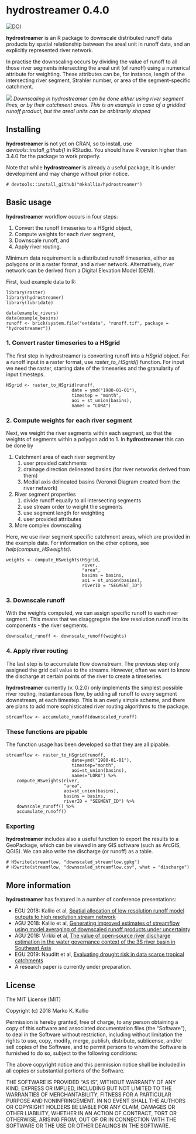hydrostreamer 0.4.0
===================

[![DOI](https://zenodo.org/badge/DOI/10.5281/zenodo.1214523.svg)](https://doi.org/10.5281/zenodo.1214523)

**hydrostreamer** is an R package to downscale distributed runoff data
products by spatial relationship between the areal unit in runoff data,
and an explicitly represented river network.

In practise the downscaling occurs by dividing the value of runoff to
all those river segments intersecting the areal unit (of runoff) using a
numerical attribute for weighting. These attributes can be, for
instance, length of the intersecting river segment, Strahler number, or
area of the segment-specific catchment.

![](http://markokallio.fi/hydrostreamer%20downscaling.png) *Downscaling
in hydrostreamer can be done either using river segment lines, or by
their catchment areas. This is an example in case of a gridded runoff
product, but the areal units can be arbitrarily shaped*

Installing
----------

**hydrostreamer** is not yet on CRAN, so to install, use
*devtools::install\_github()* in RStudio. You should have R version
higher than 3.4.0 for the package to work properly.

Note that while **hydrostreamer** is already a useful package, it is
under development and may change without prior notice.

    # devtools::install_github("mkkallio/hydrostreamer")

Basic usage
-----------

**hydrostreamer** workflow occurs in four steps:

1.  Convert the runoff timeseries to a HSgrid object,
2.  Compute weights for each river segment,
3.  Downscale runoff, and
4.  Apply river routing.

Minimum data requirement is a distributed runoff timeseries, either as
polygons or in a raster format, and a river network. Alternatively,
river network can be derived from a Digital Elevation Model (DEM).

First, load example data to R:

    library(raster)
    library(hydrostreamer)
    library(lubridate)

    data(example_rivers)
    data(example_basins)
    runoff <- brick(system.file("extdata", "runoff.tif", package = "hydrostreamer"))

### 1. Convert raster timeseries to a HSgrid

The first step in hydrostreamer is converting runoff into a *HSgrid*
object. For a runoff input in a raster format, use
*raster\_to\_HSgrid()* function. For input we need the raster, starting
date of the timeseries and the granularity of input timesteps.

    HSgrid <- raster_to_HSgrid(runoff, 
                             date = ymd("1980-01-01"), 
                             timestep = "month", 
                             aoi = st_union(basins),
                             names = "LORA")

### 2. Compute weights for each river segment

Next, we weight the river segments within each segment, so that the
weights of segments within a polygon add to 1. In **hydrostreamer** this
can be done by

1.  Catchment area of each river segment by
    1.  user provided catchments
    2.  drainage direction delineated basins (for river networks derived
        from them)
    3.  Medial axis delineated basins (Voronoi Diagram created from the
        river network)
2.  River segment properties
    1.  divide runoff equally to all intersecting segments
    2.  use stream order to weight the segments
    3.  use segment length for weighting
    4.  user provided attributes
3.  More complex downscaling

Here, we use river segment specific catchment areas, which are provided
in the example data. For information on the other options, see
*help(compute\_HSweights)*.

    weights <- compute_HSweights(HSgrid, 
                                 river, 
                                 "area",
                                 basins = basins,
                                 aoi = st_union(basins), 
                                 riverID = "SEGMENT_ID")

### 3. Downscale runoff

With the weights computed, we can assign specific runoff to each river
segment. This means that we disaggregate the low resolution runoff into
its components - the river segments.

    downscaled_runoff <- downscale_runoff(weights)

### 4. Apply river routing

The last step is to accumulate flow downstream. The previous step only
assigned the grid cell value to the streams. However, often we want to
know the discharge at certain points of the river to create a
timeseries.

**hydrostreamer** currently (v. 0.2.0) only implements the simplest
possible river routing, instantaneous flow, by adding all runoff to
every segment downstream, at each timestep. This is an overly simple
scheme, and there are plans to add more sophisticated river routing
algorithms to the package.

    streamflow <- accumulate_runoff(downscaled_runoff)

### These functions are pipable

The function usage has been developed so that they are all pipable.

    streamflow <- raster_to_HSgrid(runoff, 
                             date=ymd("1980-01-01"), 
                             timestep="month", 
                             aoi=st_union(basins),
                             names="LORA") %>%
        compute_HSweights(river,
                          "area",
                          aoi=st_union(basins),
                          basins = basins,
                          riverID = "SEGMENT_ID") %>%
        downscale_runoff() %>%
        accumulate_runoff()

### Exporting

**hydrostreamer** includes also a useful function to export the results
to a GeoPackage, which can be viewed in any GIS software (such as
ArcGIS, QGIS). We can also write the discharge (or runoff) as a table.

    # HSwrite(streamflow, "downscaled_streamflow.gpkg")
    # HSwrite(streamflow, "downscaled_streamflow.csv", what = "discharge")

More information
----------------

**hydrostreamer** has featured in a number of conference presentations:

-   EGU 2018: Kallio et al, [Spatial allocation of low resolution runoff
    model outputs to high resolution stream
    network](https://www.researchgate.net/publication/325066501_Spatial_allocation_of_low_resolution_runoff_model_outputs_to_high_resolution_stream_network)
-   AGU 2018: Kallio et al, [Generating improved estimates of streamflow
    using model averaging of downscaled runoff products under
    uncertainty](https://www.researchgate.net/publication/330213179_Generating_improved_estimates_of_streamflow_using_model_averaging_of_downscaled_runoff_products_under_uncertainty)
-   AGU 2018: Virkki et al, [The value of open-source river discharge
    estimation in the water governance context of the 3S river basin in
    Southeast
    Asia](https://www.researchgate.net/publication/331320855_AGU_2018_Poster_Presentation)
-   EGU 2019: Nauditt et al, [Evaluating drought risk in data scarce
    tropical
    catchments](https://meetingorganizer.copernicus.org/EGU2019/EGU2019-18370.pdf)
-   A research paper is currently under preparation.

License
-------

The MIT License (MIT)

Copyright (c) 2018 Marko K. Kallio

Permission is hereby granted, free of charge, to any person obtaining a
copy of this software and associated documentation files (the
“Software”), to deal in the Software without restriction, including
without limitation the rights to use, copy, modify, merge, publish,
distribute, sublicense, and/or sell copies of the Software, and to
permit persons to whom the Software is furnished to do so, subject to
the following conditions:

The above copyright notice and this permission notice shall be included
in all copies or substantial portions of the Software.

THE SOFTWARE IS PROVIDED “AS IS”, WITHOUT WARRANTY OF ANY KIND, EXPRESS
OR IMPLIED, INCLUDING BUT NOT LIMITED TO THE WARRANTIES OF
MERCHANTABILITY, FITNESS FOR A PARTICULAR PURPOSE AND NONINFRINGEMENT.
IN NO EVENT SHALL THE AUTHORS OR COPYRIGHT HOLDERS BE LIABLE FOR ANY
CLAIM, DAMAGES OR OTHER LIABILITY, WHETHER IN AN ACTION OF CONTRACT,
TORT OR OTHERWISE, ARISING FROM, OUT OF OR IN CONNECTION WITH THE
SOFTWARE OR THE USE OR OTHER DEALINGS IN THE SOFTWARE.
